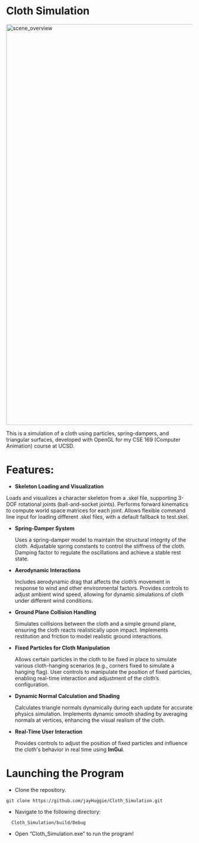 # Cloth Simulation

<img src="/scenes/cloth_video.gif" alt="scene_overview" title="scene_overview" width="1080"/>

This is a simulation of a cloth using particles, spring-dampers, and triangular surfaces, developed with OpenGL for my CSE 169 (Computer Animation) course at UCSD.

# Features:


* **Skeleton Loading and Visualization**

Loads and visualizes a character skeleton from a .skel file, supporting 3-DOF rotational joints (ball-and-socket joints).
Performs forward kinematics to compute world space matrices for each joint.
Allows flexible command line input for loading different .skel files, with a default fallback to test.skel.

* **Spring-Damper System**

    Uses a spring-damper model to maintain the structural integrity of the cloth.
    Adjustable spring constants to control the stiffness of the cloth.
    Damping factor to regulate the oscillations and achieve a stable rest state.

* **Aerodynamic Interactions**

    Includes aerodynamic drag that affects the cloth’s movement in response to wind and other environmental factors.
    Provides controls to adjust ambient wind speed, allowing for dynamic simulations of cloth under different wind conditions.

* **Ground Plane Collision Handling**

    Simulates collisions between the cloth and a simple ground plane, ensuring the cloth reacts realistically upon impact.
    Implements restitution and friction to model realistic ground interactions.

* **Fixed Particles for Cloth Manipulation**

    Allows certain particles in the cloth to be fixed in place to simulate various cloth-hanging scenarios (e.g., corners fixed to simulate a hanging flag).
    User controls to manipulate the position of fixed particles, enabling real-time interaction and adjustment of the cloth’s configuration.

* **Dynamic Normal Calculation and Shading**

    Calculates triangle normals dynamically during each update for accurate physics simulation.
    Implements dynamic smooth shading by averaging normals at vertices, enhancing the visual realism of the cloth.

* **Real-Time User Interaction**

    Provides controls to adjust the position of fixed particles and influence the cloth's behavior in real time using **ImGui**.


# Launching the Program

* Clone the repository.
```
git clone https://github.com/jayHuggie/Cloth_Simulation.git
```
* Navigate to the following directory:
```
  Cloth_Simulation/build/Debug
```

* Open “Cloth_Simulation.exe” to run the program!
